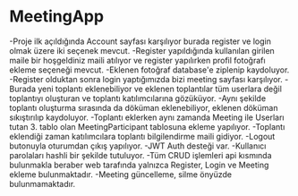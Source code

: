 # MeetingApp

-Proje ilk açıldığında Account sayfası karşılıyor burada register ve login olmak üzere iki seçenek mevcut. 
-Register yapıldığında kullanılan girilen maile bir hoşgeldiniz maili atılıyor ve register yapılırken profil fotoğrafı ekleme seçeneği mevcut.
-Eklenen fotoğraf database'e ziplenip kaydoluyor.
-Register olduktan sonra login yaptığımızda bizi meeting sayfası karşılıyor. 
-Burada yeni toplantı eklenebiliyor ve eklenen toplantılar tüm userlara değil toplantıyı oluşturan ve toplantı katılımcılarına gözüküyor.
-Aynı şekilde toplantı oluşturma sırasında da döküman eklenebiliyor, eklenen döküman sıkıştırılıp kaydoluyor.
-Toplantı eklerken aynı zamanda Meeting ile Userları tutan 3. tablo olan MeetingParticipant tablosuna ekleme yapılıyor.
-Toplantı eklendiği zaman katılımcılara toplantı bilgilendirme maili gidiyor.
-Logout butonuyla oturumdan çıkış yapılıyor.
-JWT Auth desteği var.
-Kullanıcı parolaları hashli bir şekilde tutuluyor.
-Tüm CRUD işlemleri api kısmında bulunmakla beraber web tarafında yalnızca Register, Login ve Meeting ekleme bulunmaktadır.
-Meeting güncelleme, silme önyüzde bulunmamaktadır. 

